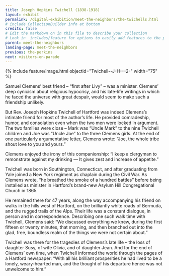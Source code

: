 ```yaml
---
title: Joseph Hopkins Twichell (1838-1918)
layout: exhibit
permalink: /digital-exhibition/meet-the-neighbors/the-twichells.html
# include CollectionBuilder info at bottom
credits: false
# Edit the markdown on in this file to describe your collection
# Look in _includes/feature for options to easily add features to the page
parent: meet-the-neighbors
landing-page: meet-the-neighbors
previous: the-perkins
next: visitors-on-parade
---
```


{% include feature/image.html objectid="Twichell--J-H---2-" width="75" %}

Samuel Clemens’ best friend – “first after Livy” – was a minister. Clemens’ deep cynicism about religious hypocrisy, and his late-life writings in which he faced the universe with great despair, would seem to make such a friendship unlikely.

But Rev. Joseph Hopkins Twichell of Hartford was indeed Clemens’s intimate friend for most of the author’s life. He provided comradeship, humor, and consolation even when the two men were locked in argument. The two families were close – Mark was “Uncle Mark” to the nine Twichell children and Joe was “Uncle Joe” to the three Clemens girls. At the end of one particularly argumentative letter, Clemens wrote: “Joe, the whole tribe shout love to you and yours.”

Clemens enjoyed the irony of this companionship: “I keep a clergyman to remonstrate against my drinking — It gives zest and increase of appetite.”

Twichell was born in Southington, Connecticut, and after graduating from Yale joined a New York regiment as chaplain during the Civil War. As Clemens wrote, “he breathed the smoke of a hundred battles” before being installed as minister in Hartford’s brand-new Asylum Hill Congregational Church in 1865.

He remained there for 47 years, along the way accompanying his friend on walks in the hills west of Hartford, on the brilliantly white roads of Bermuda, and the rugged trails of the Alps. Their life was a constant dialogue, in person and in correspondence. Describing one such walk time with Twichell, Clemens said: “We discussed everything we knew, during the first fifteen or twenty minutes, that morning, and then branched out into the glad, free, boundless realm of the things we were not certain about.”

Twichell was there for the tragedies of Clemens’s late life – the loss of daughter Susy, of wife Olivia, and of daughter Jean. And for the end of Clemens’ own time, when Twichell informed the world through the pages of a Hartford newspaper: “With all his brilliant prosperities he had lived to be a lonely, weary-hearted man, and the thought of his departure hence was not unwelcome to him.”
